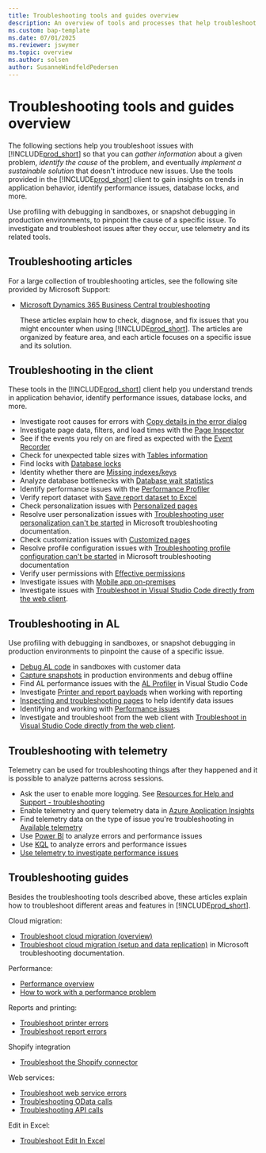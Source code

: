 ```yaml
---
title: Troubleshooting tools and guides overview
description: An overview of tools and processes that help troubleshoot issues in Business Central.
ms.custom: bap-template
ms.date: 07/01/2025
ms.reviewer: jswymer
ms.topic: overview
ms.author: solsen
author: SusanneWindfeldPedersen
---
```


# Troubleshooting tools and guides overview

The following sections help you troubleshoot issues with [!INCLUDE[prod_short](../developer/includes/prod_short.md)] so that you can *gather information* about a given problem, *identify the cause* of the problem, and eventually *implement a sustainable solution* that doesn't introduce new issues. Use the tools provided in the [!INCLUDE[prod_short](../developer/includes/prod_short.md)] client to gain insights on trends in application behavior, identify performance issues, database locks, and more. 

Use profiling with debugging in sandboxes, or snapshot debugging in production environments, to pinpoint the cause of a specific issue. To investigate and troubleshoot issues after they occur, use telemetry and its related tools.

## Troubleshooting articles

For a large collection of troubleshooting articles, see the following site provided by Microsoft Support:

- [Microsoft Dynamics 365 Business Central troubleshooting](/troubleshoot/dynamics-365/business-central/welcome-business-central)

  These articles explain how to check, diagnose, and fix issues that you might encounter when using [!INCLUDE[prod_short](../developer/includes/prod_short.md)]. The articles are organized by feature area, and each article focuses on a specific issue and its solution.

## Troubleshooting in the client

These tools in the [!INCLUDE[prod_short](../developer/includes/prod_short.md)] client help you understand trends in application behavior, identify performance issues, database locks, and more. 

- Investigate root causes for errors with [Copy details in the error dialog](devenv-error-dialog.md)
- Investigate page data, filters, and load times with the [Page Inspector](/dynamics365/business-central/across-inspect-page)
- See if the events you rely on are fired as expected with the [Event Recorder](devenv-events-discoverability.md)
- Check for unexpected table sizes with [Tables information](/dynamics365/business-central/admin-view-table-information)
- Find locks with [Database locks](/dynamics365/business-central/admin-view-database-locks)
- Identity whether there are [Missing indexes/keys](../administration/database-missing-indexes.md)
- Analyze database bottlenecks with [Database wait statistics](../administration\database-wait-statistics.md)
- Identify performance issues with the [Performance Profiler](../administration/performance-profiler-overview.md)
- Verify report dataset with [Save report dataset to Excel](/dynamics365/business-central/report-analyze-excel)
- Check personalization issues with [Personalized pages](/dynamics365/business-central/ui-personalization-user)  
- Resolve user personalization issues with [Troubleshooting user personalization can't be started](/troubleshoot/dynamics-365/business-central/client/client-user-personalization) in Microsoft troubleshooting documentation. 
- Check customization issues with [Customized pages](/dynamics365/business-central/ui-personalization-manage)
- Resolve profile configuration issues with [Troubleshooting profile configuration can't be started](/troubleshoot/dynamics-365/business-central/client/client-profile-configuration) in Microsoft troubleshooting documentation
- Verify user permissions with [Effective permissions](/dynamics365/business-central/ui-define-granular-permissions)
- Investigate issues with [Mobile app on-premises](devenv-troubleshooting-the-mobile-app.md)
- Investigate issues with [Troubleshoot in Visual Studio Code directly from the web client](devenv-troubleshoot-vscode-webclient.md).

## Troubleshooting in AL

Use profiling with debugging in sandboxes, or snapshot debugging in production environments to pinpoint the cause of a specific issue.

- [Debug AL code](devenv-debugging.md) in sandboxes with customer data
- [Capture snapshots](devenv-snapshot-debugging.md) in production environments and debug offline
- Find AL performance issues with the [AL Profiler](devenv-al-profiler-overview.md) in Visual Studio Code
- Investigate [Printer and report payloads](devenv-reports-troubleshoot-printing.md) when working with reporting
- [Inspecting and troubleshooting pages](devenv-inspecting-pages.md) to help identify data issues
- Identifying and working with [Performance issues](../performance/performance-overview.md)
- Investigate and troubleshoot from the web client with [Troubleshoot in Visual Studio Code directly from the web client](devenv-troubleshoot-vscode-webclient.md).

## Troubleshooting with telemetry

Telemetry can be used for troubleshooting things after they happened and it is possible to analyze patterns across sessions.

- Ask the user to enable more logging. See [Resources for Help and Support - troubleshooting](/dynamics365/business-central/product-help-and-support#troubleshooting)
- Enable telemetry and query telemetry data in [Azure Application Insights](../administration/telemetry-overview.md)
- Find telemetry data on the type of issue you're troubleshooting in [Available telemetry](../administration/telemetry-available-telemetry.md) 
- Use [Power BI](../administration/telemetry-power-bi-app.md) to analyze errors and performance issues
- Use [KQL](../administration/telemetry-analyze-with-kql.md) to analyze errors and performance issues
- [Use telemetry to investigate performance issues](../performance/performance-work-perf-problem.md)

## Troubleshooting guides

Besides the troubleshooting tools described above, these articles explain how to troubleshoot different areas and features in [!INCLUDE[prod_short](../developer/includes/prod_short.md)].

Cloud migration:

- [Troubleshoot cloud migration (overview)](../administration/migration-troubleshooting.md)
- [Troubleshoot cloud migration (setup and data replication)](/troubleshoot/dynamics-365/business-central/welcome-business-central) in Microsoft troubleshooting documentation.

Performance:

- [Performance overview](../performance/performance-overview.md)
- [How to work with a performance problem](../performance/performance-work-perf-problem.md)

Reports and printing:

- [Troubleshoot printer errors](./devenv-reports-troubleshoot-printing.md)
- [Troubleshoot report errors](devenv-reports-troubleshooting.md)

Shopify integration

- [Troubleshoot the Shopify connector](/dynamics365/business-central/shopify/troubleshoot)

Web services:

- [Troubleshoot web service errors](../webservices/web-service-troubleshooting.md)
- [Troubleshooting OData calls](../webservices/dynamics-error-codes.md)
- [Troubleshooting API calls](../webservices/dynamics-error-codes.md)

Edit in Excel:

- [Troubleshoot Edit In Excel](/dynamics365/business-central/admin-deploy-excel-addin#known-limitations-in-metadata-generation)